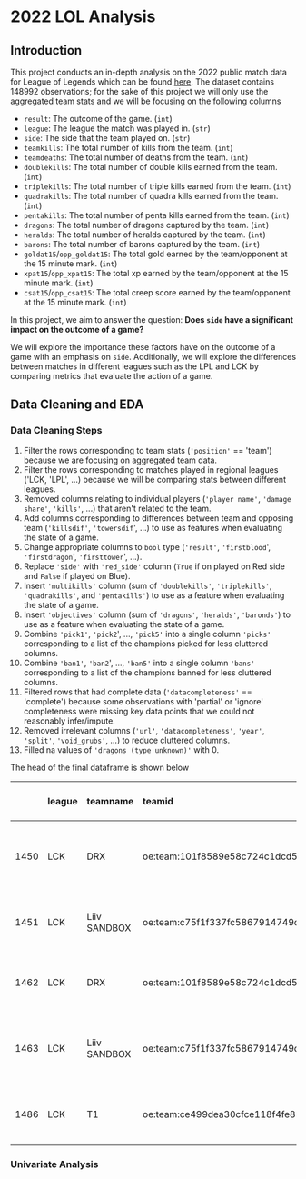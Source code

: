 # 2022 LOL Analysis

## Introduction

This project conducts an in-depth analysis on the 2022 public match data for League of Legends which can be found [here](https://oracleselixir.com/tools/downloads). The dataset contains 148992 observations; for the sake of this project we will only use the aggregated team stats and we will be focusing on the following columns

- `result`: The outcome of the game. (`int`)
- `league`: The league the match was played in. (`str`)
- `side`: The side that the team played on. (`str`)
- `teamkills`: The total number of kills from the team. (`int`)
- `teamdeaths`: The total number of deaths from the team. (`int`)
- `doublekills`: The total number of double kills earned from the team. (`int`)
- `triplekills`: The total number of triple kills earned from the team. (`int`)
- `quadrakills`: The total number of quadra kills earned from the team. (`int`)
- `pentakills`: The total number of penta kills earned from the team. (`int`)
- `dragons`: The total number of dragons captured by the team. (`int`)
- `heralds`: The total number of heralds captured by the team. (`int`)
- `barons`: The total number of barons captured by the team. (`int`)
- `goldat15`/`opp_goldat15`: The total gold earned by the team/opponent at the 15 minute mark. (`int`)
- `xpat15`/`opp_xpat15`: The total xp earned by the team/opponent at the 15 minute mark. (`int`)
- `csat15`/`opp_csat15`: The total creep score earned by the team/opponent at the 15 minute mark. (`int`)

In this project, we aim to answer the question: **Does `side` have a significant impact on the outcome of a game?**

We will explore the importance these factors have on the outcome of a game with an emphasis on `side`. Additionally, we will explore the differences between matches in different leagues such as the LPL and LCK by comparing metrics that evaluate the action of a game. 

## Data Cleaning and EDA

### Data Cleaning Steps

1. Filter the rows corresponding to team stats (`'position'` == 'team') because we are focusing on aggregated team data.
2. Filter the rows corresponding to matches played in regional leagues ('LCK, 'LPL', ...) because we will be comparing stats between different leagues.
3. Removed columns relating to individual players (`'player name'`, `'damage share'`, `'kills'`, ...) that aren't related to the team.
4. Add columns corresponding to differences between team and opposing team (`'killsdif'`, `'towersdif`', ...) to use as features when evaluating the state of a game.
5. Change appropriate columns to `bool` type (`'result'`, `'firstblood`', `'firstdragon`', `'firsttower`', ...).
6. Replace `'side'` with `'red_side'` column (`True` if on played on Red side and `False` if played on Blue).
7. Insert `'multikills'` column (sum of `'doublekills'`, `'triplekills'`, `'quadrakills'`, and `'pentakills'`) to use as a feature when evaluating the state of a game.
8. Insert `'objectives'` column (sum of `'dragons'`, `'heralds'`, `'baronds'`) to use as a feature when evaluating the state of a game.
9. Combine `'pick1'`, `'pick2`', ..., `'pick5'` into a single column `'picks'` corresponding to a list of the champions picked for less cluttered columns.
10. Combine `'ban1'`, `'ban2`', ..., `'ban5'` into a single column `'bans'` corresponding to a list of the champions banned for less cluttered columns.
11. Filtered rows that had complete data (`'datacompleteness'` == 'complete') because some observations with 'partial' or 'ignore' completeness were missing key data points that we could not reasonably infer/impute.
12. Removed irrelevant columns (`'url'`, `'datacompleteness'`, `'year'`, `'split'`, `'void_grubs'`, ...) to reduce cluttered columns.
13. Filled na values of `'dragons (type unknown)'` with 0.

The head of the final dataframe is shown below

|      | league   | teamname     | teamid                                  |   gamelength | result   |   assists |   teamkills |   teamdeaths |   doublekills |   triplekills |   quadrakills |   pentakills | firstblood   |    kpm |   ckpm | firstdragon   |   dragons |   opp_dragons |   elementaldrakes |   opp_elementaldrakes |   infernals |   mountains |   clouds |   oceans |   chemtechs |   hextechs |   dragons (type unknown) |   elders |   opp_elders | firstherald   |   heralds |   opp_heralds | firstbaron   |   barons |   opp_barons | firsttower   |   towers |   opp_towers | firstmidtower   | firsttothreetowers   |   turretplates |   opp_turretplates |   inhibitors |   opp_inhibitors |   damagetochampions |     dpm |   damagetakenperminute |   damagemitigatedperminute |   wardsplaced |    wpm |   wardskilled |   wcpm |   controlwardsbought |   visionscore |   vspm |   totalgold |   earnedgold |   earned gpm |   goldspent |        gspd |   gpr |   total cs |   minionkills |   monsterkills |   monsterkillsownjungle |   monsterkillsenemyjungle |    cspm |   goldat10 |   xpat10 |   csat10 |   opp_goldat10 |   opp_xpat10 |   opp_csat10 |   golddiffat10 |   xpdiffat10 |   csdiffat10 |   killsat10 |   assistsat10 |   deathsat10 |   opp_killsat10 |   opp_assistsat10 |   opp_deathsat10 |   goldat15 |   xpat15 |   csat15 |   opp_goldat15 |   opp_xpat15 |   opp_csat15 |   golddiffat15 |   xpdiffat15 |   csdiffat15 |   killsat15 |   assistsat15 |   deathsat15 |   opp_killsat15 |   opp_assistsat15 |   opp_deathsat15 |   killsdif |   eldersdif |   heraldsdif |   baronsdif |   towersdif |   inhibsdif | red_side   |   multikills |   objectives captured | picks                                                  | bans                                                         |
|-----:|:---------|:-------------|:----------------------------------------|-------------:|:---------|----------:|------------:|-------------:|--------------:|--------------:|--------------:|-------------:|:-------------|-------:|-------:|:--------------|----------:|--------------:|------------------:|----------------------:|------------:|------------:|---------:|---------:|------------:|-----------:|-------------------------:|---------:|-------------:|:--------------|----------:|--------------:|:-------------|---------:|-------------:|:-------------|---------:|-------------:|:----------------|:---------------------|---------------:|-------------------:|-------------:|-----------------:|--------------------:|--------:|-----------------------:|---------------------------:|--------------:|-------:|--------------:|-------:|---------------------:|--------------:|-------:|------------:|-------------:|-------------:|------------:|------------:|------:|-----------:|--------------:|---------------:|------------------------:|--------------------------:|--------:|-----------:|---------:|---------:|---------------:|-------------:|-------------:|---------------:|-------------:|-------------:|------------:|--------------:|-------------:|----------------:|------------------:|-----------------:|-----------:|---------:|---------:|---------------:|-------------:|-------------:|---------------:|-------------:|-------------:|------------:|--------------:|-------------:|----------------:|------------------:|-----------------:|-----------:|------------:|-------------:|------------:|------------:|------------:|:-----------|-------------:|----------------------:|:-------------------------------------------------------|:-------------------------------------------------------------|
| 1450 | LCK      | DRX          | oe:team:101f8589e58c724c1dcd5a9c1555277 |         2195 | False    |         9 |           5 |           14 |             0 |             0 |             0 |            0 | True         | 0.1367 | 0.5194 | False         |         1 |             4 |                 1 |                     4 |           0 |           0 |        0 |        1 |           0 |          0 |                        0 |        0 |            0 | True          |         2 |             0 | False        |        0 |            2 | True         |        8 |            9 | True            | True                 |             10 |                  0 |            0 |                2 |               50038 | 1367.78 |                2227.52 |                    2178.86 |           127 | 3.4715 |            57 | 1.5581 |                   55 |           305 | 8.3371 |       63747 |        39978 |      1092.79 |       60525 |  0.00190185 |  2.24 |        nan |           945 |            287 |                     nan |                       nan | 33.6765 |      15121 |    18570 |      330 |          14840 |        18166 |          324 |            281 |          404 |            6 |           0 |             0 |            0 |               0 |                 0 |                0 |      27198 |    30325 |      511 |          22441 |        28785 |          510 |           4757 |         1540 |            1 |           4 |             7 |            1 |               1 |                 1 |                4 |         -9 |           0 |            2 |          -2 |          -1 |          -2 | False      |            0 |                     3 | ['Aphelios', 'Sona', 'Viego', 'Graves', 'Ryze']        | ['Diana', 'Caitlyn', 'Twisted Fate', 'LeBlanc', 'Viktor']    |
| 1451 | LCK      | Liiv SANDBOX | oe:team:c75f1f337fc5867914749d438a4871d |         2195 | True     |        39 |          14 |            5 |             2 |             0 |             0 |            0 | False        | 0.3827 | 0.5194 | True          |         4 |             1 |                 4 |                     1 |           0 |           1 |        0 |        2 |           0 |          1 |                        0 |        0 |            0 | False         |         0 |             2 | True         |        2 |            0 | False        |        9 |            8 | False           | False                |              0 |                 10 |            2 |                0 |               59071 | 1614.7  |                2236.78 |                    1898.73 |           114 | 3.1162 |            64 | 1.7494 |                   43 |           292 | 7.9818 |       67669 |        43900 |      1200    |       60410 | -0.00190185 | -2.24 |        nan |           986 |            204 |                     nan |                       nan | 32.5285 |      14840 |    18166 |      324 |          15121 |        18570 |          330 |           -281 |         -404 |           -6 |           0 |             0 |            0 |               0 |                 0 |                0 |      22441 |    28785 |      510 |          27198 |        30325 |          511 |          -4757 |        -1540 |           -1 |           1 |             1 |            4 |               4 |                 7 |                1 |          9 |           0 |           -2 |           2 |           1 |           2 | True       |            2 |                     6 | ['Yuumi', 'Xin Zhao', 'Jhin', 'Syndra', 'Tryndamere']  | ['Renekton', 'Lee Sin', 'Leona', 'Jayce', 'Akali']           |
| 1462 | LCK      | DRX          | oe:team:101f8589e58c724c1dcd5a9c1555277 |         2070 | False    |        21 |           7 |           15 |             0 |             0 |             0 |            0 | False        | 0.2029 | 0.6377 | False         |         0 |             4 |                 0 |                     4 |           0 |           0 |        0 |        0 |           0 |          0 |                        0 |        0 |            0 | True          |         1 |             1 | False        |        1 |            1 | True         |        3 |            9 | False           | False                |              3 |                  1 |            0 |                1 |               66774 | 1935.48 |                2318.49 |                    2678.09 |           117 | 3.3913 |            59 | 1.7101 |                   60 |           262 | 7.5942 |       60674 |        38182 |      1106.72 |       60660 |  0.00914149 | -1.31 |        nan |           994 |            186 |                     nan |                       nan | 34.2029 |      15495 |    17872 |      318 |          16695 |        19149 |          333 |          -1200 |        -1277 |          -15 |           2 |             5 |            4 |               4 |                 5 |                2 |      23612 |    29371 |      528 |          24657 |        30106 |          546 |          -1045 |         -735 |          -18 |           2 |             5 |            4 |               4 |                 5 |                2 |         -8 |           0 |            0 |           0 |          -6 |          -1 | False      |            0 |                     2 | ['Aphelios', 'Jarvan IV', 'Thresh', 'Ryze', 'Graves']  | ['Diana', 'Caitlyn', 'Yuumi', 'Samira', 'Syndra']            |
| 1463 | LCK      | Liiv SANDBOX | oe:team:c75f1f337fc5867914749d438a4871d |         2070 | True     |        31 |          15 |            7 |             2 |             0 |             0 |            0 | True         | 0.4348 | 0.6377 | True          |         4 |             0 |                 4 |                     0 |           0 |           0 |        0 |        2 |           1 |          1 |                        0 |        0 |            0 | False         |         1 |             1 | True         |        1 |            1 | False        |        9 |            3 | True            | True                 |              1 |                  3 |            1 |                0 |               57616 | 1670.03 |                2938.81 |                    2685.86 |           104 | 3.0145 |            60 | 1.7391 |                   45 |           253 | 7.3333 |       67152 |        44660 |      1294.49 |       60108 | -0.00914149 |  1.31 |        nan |          1051 |            227 |                     nan |                       nan | 37.0435 |      16695 |    19149 |      333 |          15495 |        17872 |          318 |           1200 |         1277 |           15 |           4 |             5 |            2 |               2 |                 5 |                4 |      24657 |    30106 |      546 |          23612 |        29371 |          528 |           1045 |          735 |           18 |           4 |             5 |            2 |               2 |                 5 |                4 |          8 |           0 |            0 |           0 |           6 |           1 | True       |            2 |                     6 | ['Leona', 'Xin Zhao', 'Akali', 'Ezreal', 'Tryndamere'] | ['Renekton', 'Lee Sin', 'Twisted Fate', 'Viktor', 'LeBlanc'] |
| 1486 | LCK      | T1           | oe:team:ce499dea30cfce118f4fe85da0227e8 |         2233 | True     |        26 |          12 |            7 |             1 |             1 |             0 |            0 | True         | 0.3224 | 0.5105 | True          |         5 |             0 |                 4 |                     0 |           1 |           0 |        0 |        2 |           0 |          1 |                        0 |        1 |            0 | True          |         2 |             0 | True         |        1 |            0 | False        |        7 |            2 | True            | True                 |              2 |                  1 |            1 |                0 |               74327 | 1997.14 |                2789.72 |                    2453.12 |           122 | 3.2781 |            83 | 2.2302 |                   50 |           332 | 8.9207 |       66455 |        42304 |      1136.69 |       59950 |  0.0386823  |  1    |        nan |           970 |            236 |                     nan |                       nan | 32.4048 |      15662 |    18130 |      324 |          15510 |        19078 |          337 |            152 |         -948 |          -13 |           1 |             1 |            1 |               1 |                 1 |                1 |      24357 |    29835 |      518 |          23048 |        30005 |          533 |           1309 |         -170 |          -15 |           3 |             2 |            1 |               1 |                 1 |                3 |          5 |           1 |            2 |           1 |           5 |           1 | False      |            2 |                     8 | ['Karma', 'Ezreal', 'Jarvan IV', 'Gragas', 'Zoe']      | ['Lee Sin', 'Ryze', 'Viktor', 'LeBlanc', 'Graves']           |

### Univariate Analysis


